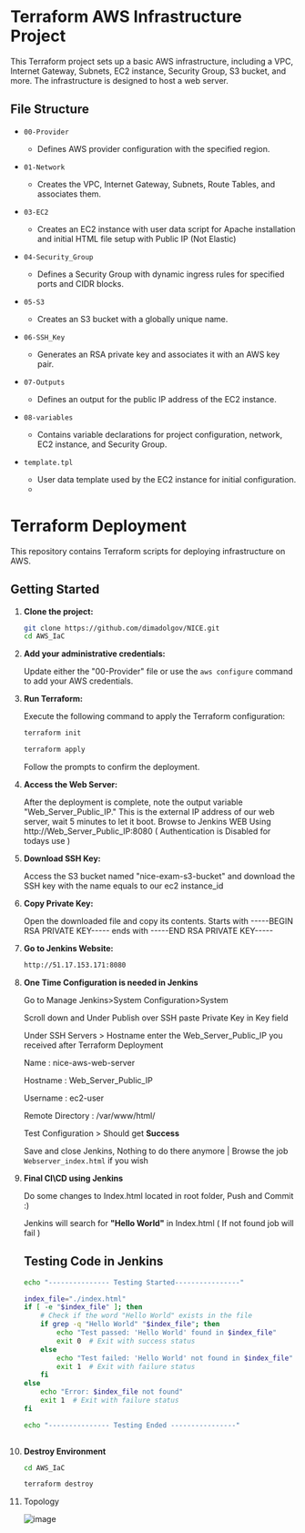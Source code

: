 # Terraform AWS Infrastructure Project

This Terraform project sets up a basic AWS infrastructure, including a VPC, Internet Gateway, Subnets, EC2 instance, Security Group, S3 bucket, and more. The infrastructure is designed to host a web server.

## File Structure

- `00-Provider`
  - Defines AWS provider configuration with the specified region.

- `01-Network`
  - Creates the VPC, Internet Gateway, Subnets, Route Tables, and associates them.

- `03-EC2`
  - Creates an EC2 instance with user data script for Apache installation and initial HTML file setup with Public IP (Not Elastic)

- `04-Security_Group`
  - Defines a Security Group with dynamic ingress rules for specified ports and CIDR blocks.

- `05-S3`
  - Creates an S3 bucket with a globally unique name.

- `06-SSH_Key`
  - Generates an RSA private key and associates it with an AWS key pair.

- `07-Outputs`
  - Defines an output for the public IP address of the EC2 instance.

- `08-variables`
  - Contains variable declarations for project configuration, network, EC2 instance, and Security Group.

- `template.tpl`
  - User data template used by the EC2 instance for initial configuration.
  - 

# Terraform Deployment

This repository contains Terraform scripts for deploying infrastructure on AWS.

## Getting Started

1. **Clone the project:**

    ```bash
    git clone https://github.com/dimadolgov/NICE.git
    cd AWS_IaC
    ```

2. **Add your administrative credentials:**

    Update either the "00-Provider" file or use the `aws configure` command to add your AWS credentials.

3. **Run Terraform:**

    Execute the following command to apply the Terraform configuration:
     ```bash
    terraform init
    ```
    ```bash
    terraform apply
    ```

    Follow the prompts to confirm the deployment.

4. **Access the Web Server:**

    After the deployment is complete, note the output variable "Web_Server_Public_IP." This is the external IP address of our web server, wait 5 minutes to let it boot. Browse to Jenkins WEB Using http://Web_Server_Public_IP:8080 ( Authentication is Disabled for todays use )

5. **Download SSH Key:**

    Access the S3 bucket named "nice-exam-s3-bucket" and download the SSH key with the name equals to our ec2 instance_id

6. **Copy Private Key:**

    Open the downloaded file and copy its contents. Starts with -----BEGIN RSA PRIVATE KEY----- ends with -----END RSA PRIVATE KEY-----

7. **Go to Jenkins Website:**
    ```bash
    http://51.17.153.171:8080
    ```
8. **One Time Configuration is needed in Jenkins**
   
   Go to Manage Jenkins>System Configuration>System
   
   Scroll down and Under Publish over SSH paste Private Key in Key field

   Under SSH Servers > Hostname enter the Web_Server_Public_IP you received after Terraform Deployment

   Name : nice-aws-web-server

   Hostname : Web_Server_Public_IP

   Username : ec2-user 
  
   Remote Directory : /var/www/html/

   Test Configuration > Should get **Success**

   Save and close Jenkins, Nothing to do there anymore | Browse the job `Webserver_index.html` if you wish
   
10. **Final CI\CD using Jenkins**

    Do some changes to Index.html located in root folder, Push and Commit :)

    Jenkins will search for **"Hello World"** in Index.html ( If not found job will fail )

    ## Testing Code in Jenkins


    ```bash
    echo "--------------- Testing Started----------------"
    
    index_file="./index.html"
    if [ -e "$index_file" ]; then
        # Check if the word "Hello World" exists in the file
        if grep -q "Hello World" "$index_file"; then
            echo "Test passed: 'Hello World' found in $index_file"
            exit 0  # Exit with success status
        else
            echo "Test failed: 'Hello World' not found in $index_file"
            exit 1  # Exit with failure status
        fi
    else
        echo "Error: $index_file not found"
        exit 1  # Exit with failure status
    fi
    
    echo "--------------- Testing Ended ----------------"
   
10. **Destroy Environment**
    ```bash
    cd AWS_IaC
    ```
    ```bash
    terraform destroy
    ```

11. Topology

    ![image](https://github.com/dimadolgov/NICE/assets/90906120/b4e9ac9f-40b5-40e8-8953-47f0c6374df1)

